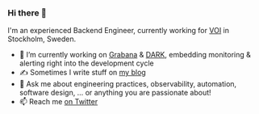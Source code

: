 ### Hi there 👋

I'm an experienced Backend Engineer, currently working for [VOI](https://www.voiscooters.com/) in Stockholm, Sweden.

- 🔭 I’m currently working on [Grabana](https://github.com/K-Phoen/grabana) & [DARK](https://github.com/K-Phoen/dark), embedding monitoring & alerting right into the development cycle
- ✍️ Sometimes I write stuff on [my blog](https://blog.kevingomez.fr/)
- 💬 Ask me about engineering practices, observability, automation, software design, … or anything you are passionate about!
- 📫 Reach me [on Twitter](https://twitter.com/KPhoen)

<!--
**K-Phoen/K-Phoen** is a ✨ _special_ ✨ repository because its `README.md` (this file) appears on your GitHub profile.

Here are some ideas to get you started:

- 🔭 I’m currently working on ...
- 🌱 I’m currently learning ...
- 👯 I’m looking to collaborate on ...
- 🤔 I’m looking for help with ...
- 💬 Ask me about ...
- 📫 How to reach me: ...
- 😄 Pronouns: ...
- ⚡ Fun fact: ...
-->
